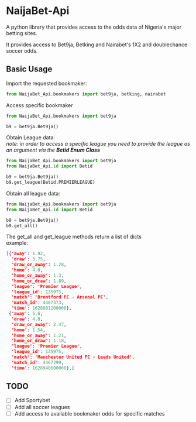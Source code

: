 # NaijaBet-Api

A python library that provides access to the odds data of Nigeria's major betting sites.

It provides access to Bet9ja, Betking and Nairabet's 1X2 and doublechance soccer odds.

## Basic Usage

Import the requested bookmaker:

```python
from NaijaBet_Api.bookmakers import bet9ja, betking, nairabet
```

Access specific bookmaker

```python
from NaijaBet_Api.bookmakers import bet9ja

b9 = bet9ja.Bet9ja()
```

Obtain League data:  
*note: in order to access a specific league you need to provide the league as an argument via the **Betid Enum Class***

```python
from NaijaBet_Api.bookmakers import bet9ja
from NaijaBet_Api.id import Betid

b9 = bet9ja.Bet9ja()
b9.get_league(Betid.PREMIERLEAGUE)
```

Obtain all league data:

```python
from NaijaBet_Api.bookmakers import bet9ja
from NaijaBet_Api.id import Betid

b9 = bet9ja.Bet9ja()
b9.get_all()
```

The get_all and get_league methods return a list of dicts  
example:

```json
[{'away': 1.92,
  'draw': 3.75,
  'draw_or_away': 1.28,
  'home': 4.0,
  'home_or_away': 1.3,
  'home_or_draw': 1.89,
  'league': 'Premier League',
  'league_id': 135975,
  'match': 'Brentford FC - Arsenal FC',
  'match_id': 4467373,
  'time': 1628881200000},
 {'away': 5.6,
  'draw': 4.8,
  'draw_or_away': 2.47,
  'home': 1.54,
  'home_or_away': 1.21,
  'home_or_draw': 1.18,
  'league': 'Premier League',
  'league_id': 135975,
  'match': 'Manchester United FC - Leeds United',
  'match_id': 4467299,
  'time': 1628940600000},]
```

## TODO

- [ ] Add Sportybet
- [ ] Add all soccer leagues
- [ ] Add access to available bookmaker odds for specific matches
